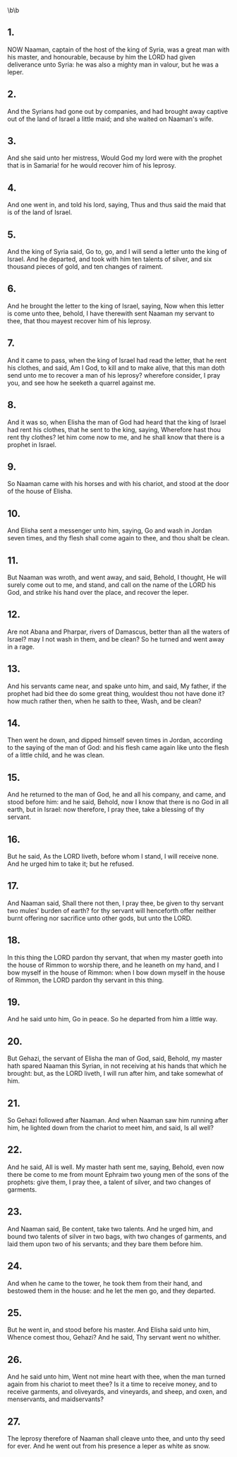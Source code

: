 \b\b
## 1.
NOW Naaman, captain of the host of the king of Syria, was a great man with his master, and honourable, because by him the LORD had given deliverance unto Syria: he was also a mighty man in valour, but he was a leper.
## 2.
And the Syrians had gone out by companies, and had brought away captive out of the land of Israel a little maid; and she waited on Naaman's wife.
## 3.
And she said unto her mistress, Would God my lord were with the prophet that is in Samaria!  for he would recover him of his leprosy.
## 4.
And one went in, and told his lord, saying, Thus and thus said the maid that is of the land of Israel.
## 5.
And the king of Syria said, Go to, go, and I will send a letter unto the king of Israel.  And he departed, and took with him ten talents of silver, and six thousand pieces of gold, and ten changes of raiment.
## 6.
And he brought the letter to the king of Israel, saying, Now when this letter is come unto thee, behold, I have therewith sent Naaman my servant to thee, that thou mayest recover him of his leprosy.
## 7.
And it came to pass, when the king of Israel had read the letter, that he rent his clothes, and said, Am I God, to kill and to make alive, that this man doth send unto me to recover a man of his leprosy?  wherefore consider, I pray you, and see how he seeketh a quarrel against me.
## 8.
And it was so, when Elisha the man of God had heard that the king of Israel had rent his clothes, that he sent to the king, saying, Wherefore hast thou rent thy clothes?  let him come now to me, and he shall know that there is a prophet in Israel.
## 9.
So Naaman came with his horses and with his chariot, and stood at the door of the house of Elisha.
## 10.
And Elisha sent a messenger unto him, saying, Go and wash in Jordan seven times, and thy flesh shall come again to thee, and thou shalt be clean.
## 11.
But Naaman was wroth, and went away, and said, Behold, I thought, He will surely come out to me, and stand, and call on the name of the LORD his God, and strike his hand over the place, and recover the leper.
## 12.
Are not Abana and Pharpar, rivers of Damascus, better than all the waters of Israel?  may I not wash in them, and be clean?  So he turned and went away in a rage.
## 13.
And his servants came near, and spake unto him, and said, My father, if the prophet had bid thee do some great thing, wouldest thou not have done it?  how much rather then, when he saith to thee, Wash, and be clean?
## 14.
Then went he down, and dipped himself seven times in Jordan, according to the saying of the man of God: and his flesh came again like unto the flesh of a little child, and he was clean.
## 15.
And he returned to the man of God, he and all his company, and came, and stood before him: and he said, Behold, now I know that there is no God in all earth, but in Israel: now therefore, I pray thee, take a blessing of thy servant.
## 16.
But he said, As the LORD liveth, before whom I stand, I will receive none.  And he urged him to take it; but he refused.
## 17.
And Naaman said, Shall there not then, I pray thee, be given to thy servant two mules' burden of earth?  for thy servant will henceforth offer neither burnt offering nor sacrifice unto other gods, but unto the LORD.
## 18.
In this thing the LORD pardon thy servant, that when my master goeth into the house of Rimmon to worship there, and he leaneth on my hand, and I bow myself in the house of Rimmon: when I bow down myself in the house of Rimmon, the LORD pardon thy servant in this thing.
## 19.
And he said unto him, Go in peace.  So he departed from him a little way.
## 20.
But Gehazi, the servant of Elisha the man of God, said, Behold, my master hath spared Naaman this Syrian, in not receiving at his hands that which he brought: but, as the LORD liveth, I will run after him, and take somewhat of him.
## 21.
So Gehazi followed after Naaman.  And when Naaman saw him running after him, he lighted down from the chariot to meet him, and said, Is all well?
## 22.
And he said, All is well.  My master hath sent me, saying, Behold, even now there be come to me from mount Ephraim two young men of the sons of the prophets: give them, I pray thee, a talent of silver, and two changes of garments.
## 23.
And Naaman said, Be content, take two talents.  And he urged him, and bound two talents of silver in two bags, with two changes of garments, and laid them upon two of his servants; and they bare them before him.
## 24.
And when he came to the tower, he took them from their hand, and bestowed them in the house: and he let the men go, and they departed.
## 25.
But he went in, and stood before his master.  And Elisha said unto him, Whence comest thou, Gehazi?  And he said, Thy servant went no whither.
## 26.
And he said unto him, Went not mine heart with thee, when the man turned again from his chariot to meet thee?  Is it a time to receive money, and to receive garments, and oliveyards, and vineyards, and sheep, and oxen, and menservants, and maidservants?
## 27.
The leprosy therefore of Naaman shall cleave unto thee, and unto thy seed for ever.  And he went out from his presence a leper as white as snow.
